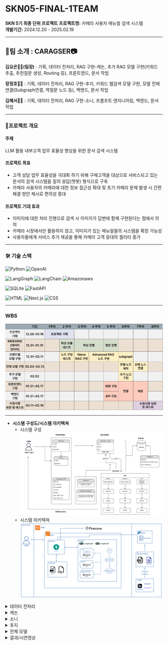 

# SKN05-FINAL-1TEAM 
**SKN 5기 최종 단위 프로젝트**
**프로젝트명:** 카메라 사용자 매뉴얼 검색 시스템  
**개발기간:** 2024.12.20 - 2025.02.19  

---

## 📍팀 소개 : CARAGSER📷
**김요은👩‍💻(팀장)** : 기획, 데이터 전처리, RAG 구현-캐논, 추가 RAG 모델 구현(키워드 추출, 추천질문 생성, Routing 등), 프론트엔드, 문서 작업<br>

**장정호👨‍💻**  : 기획, 데이터 전처리, RAG 구현-후지, 키워드 웹검색 모델 구현, 모델 전체 연결(Subgraph연결, 역질문 노드 등), 백엔드, 문서 작업<br>

**김혜서👩‍💻**  : 기획, 데이터 전처리, RAG 구현-소니, 프롬프트 엔지니어링, 백엔드, 문서 작업

---

### 📑프로젝트 개요
#### 주제 
LLM 활용 내부고객 업무 효율성 향상을 위한 문서 검색 시스템

#### 프로잭트 목표 
- 고객 상담 업무 효율성을 극대화 하기 위해 구매고객을 대상으로 서비스되고 있는 문서의 검색 시스템을 질의 응답(챗봇) 형식으로 구축
- 카메라 사용자의 카메라에 대한 정보 접근성 확대 및 초기 카메라 문제 발생 시 간편 해결 방안 제시로 편의성 증대

#### 프로젝트 기대 효과
- 이미지에 대한 처리 진행으로 검색 시 이미지가 답변에 함께 구현된다는 점에서 의의
- 카메라 시장에서만 활용하지 않고, 이미지가 있는 매뉴얼들의 시스템을 확장 가능성
- 사용자들에게 서비스 추가 제공을 통해 카메라 고객 응대의 퀄리티 증가

---

### 🛠 기술 스택
![Python](https://img.shields.io/badge/Python-3776AB?style=for-the-badge&logo=python&logoColor=white)
![OpenAI](https://img.shields.io/badge/OpenAI-412991?style=for-the-badge&logo=openai&logoColor=white)

![LangGraph](https://img.shields.io/badge/LangGraph-1C3C3C?style=for-the-badge&logo=langgraph&logoColor=white)
![LangChain](https://img.shields.io/badge/LangChain-1C3C3C?style=for-the-badge&logo=langchain&logoColor=white)
![Amazonaws](https://img.shields.io/badge/amazonaws-232F3E?style=for-the-badge&logo=amazonwebservices&logoColor=white)

![SQLite](https://img.shields.io/badge/SQLite-003B57?style=for-the-badge&logo=SQLite&logoColor=white)
![FastAPI](https://img.shields.io/badge/FastAPI-009688?style=for-the-badge&logo=fastapi&logoColor=white)

![HTML](https://img.shields.io/badge/HTML-E34F26?style=for-the-badge&logo=html5&logoColor=white)
![Next.js](https://img.shields.io/badge/Nextjs-000000?style=for-the-badge&logo=nextdotjs&logoColor=white)
![CSS](https://img.shields.io/badge/CSS-1572B6?style=for-the-badge&logo=css3&logoColor=white)

---
### WBS
<img src="./images/wbs.png">

---
- **시스템 구성도/시스템 아키텍쳐** 
    - 시스템 구성<br>
      <img src="./images/System configuration.png"> <br>
    - 시스템 아키텍쳐<br>
      <img src="./images/system architecture.png"> <br>
    
   
</details>

<details>
<summary>데이터 전처리</summary>

- **수집 데이터** : 카메라 사용자 매뉴얼  
  - 브랜드별 홈페이지에 업로드 되어있는 카메라 사용 매뉴얼 데이터  
  - **활용 브랜드** : 캐논, 소니, 후지필름  

- **파싱**  
  1. **텍스트 파싱**  
     - 사용 도구 : **Llama Parser, PyMuPDF**  
     - **문제점** : 텍스트와 혼용되는 이모티콘이 정상적으로 파싱되지 않음  
     - **해결 방법** : Llama Parser의 **MultiModal 모드**를 활용하여 LLM을 통해 파싱 데이터 수집  
  2. **이미지 파싱**  
     - 사용 Parse : Llama Parser, Upstage Parser
     - Llama Parser를 통해 파싱 데이터에 이미지 위치를 함께 전달
     - Upstage Parser를 통해 PDF 내에서 이미지를 추출하고 크롭하여 저장 

- **청킹 (Chunking)**  
  - 파싱된 데이터 분할
  - 각 브랜드 모델 별 다른 방식으로 구현
    1. 캐논 : RecursiveCharacterTextSplitter 진행(청크 사이즈 1000, 오버랩 500)
    2. 소니 : page 단위로 데이터 읽음, 청킹 함수(chunk_text) 사용(청킹 사이즈 512, 오버랩 100)
    3. 후지 : GPT-4o의 Context Window 제한 : 128,000토큰, Output Token 제한 : 16,384토큰, 페이지별 청킹된 데이터 사용
<img src="./images/데이터전처리.png"> 
</details>


<details>
<summary>캐논</summary>
    
   
</details>
<details>
<summary>소니</summary>
   
</details>
<details>
<summary>후지</summary>
    
 
</details>
<details>
<summary>전체 모델</summary>
    
   
</details>
<details>
<summary>결과/시연영상</summary>
    
 
</details>




